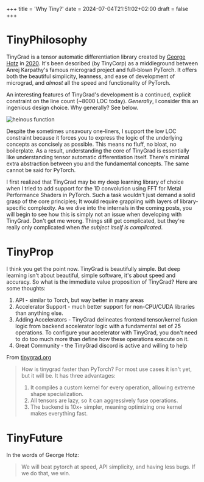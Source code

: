 +++
title = 'Why Tiny?'
date = 2024-07-04T21:51:02+02:00
draft = false
+++

# TinyPhilosophy

TinyGrad is a tensor automatic differentiation library created by [George Hotz](https://en.wikipedia.org/wiki/George_Hotz) in [2020](https://www.youtube.com/watch?v=Xtws3-Pk69o&list=PLzFUMGbVxlQsh0fFZ2QKOBY25lz04A3hi). It's been described (by TinyCorp) as a middleground between Anrej Karpathy's famous micrograd project and full-blown PyTorch. It offers both the beautiful simplicity, leanness, and ease of development of micrograd, and *almost* all the speed and functionality of PyTorch.

An interesting features of TinyGrad's development is a continued, explicit constraint on the line count (~8000 LOC today). *Generally*, I consider this an ingenious design choice. Why generally? See below.

![heinous function](/tiny_oneliners.png)

Despite the sometimes unsavoury one-liners, I support the low LOC constraint because it forces you to express the logic of the underlying concepts as concisely as possible. This means no fluff, no bloat, no boilerplate. As a result, understanding the core of TinyGrad is essentially like understanding tensor automatic differentiation itself. There's minimal extra abstraction between you and the fundamental concepts. The same cannot be said for PyTorch.

I first realized that TinyGrad may be my deep learning library of choice when I tried to add support for the 1D convolution using FFT for Metal Performance Shaders in PyTorch. Such a task wouldn't just demand a solid grasp of the core principles; It would require grappling with layers of library-specific complexity. As we dive into the internals in the coming posts, you will begin to see how this is simply not an issue when developing with TinyGrad. Don't get me wrong. Things still get complicated, but they're really only complicated when *the subject itself is complicated*.

# TinyProp

I think you get the point now. TinyGrad is beautifully simple. But deep learning isn't about beautiful, simple software, it's about speed and accuracy. So what is the immediate value proposition of TinyGrad? Here are some thoughts:


1. API - similar to Torch, but way better in many areas
2. Accelerator Support - much better support for non-CPU/CUDA libraries than anything else.
3. Adding Accelerators - TinyGrad delineates frontend tensor/kernel fusion logic from backend accelerator logic with a fundamental set of 25 operations. To configure your accelerator with TinyGrad, you don't need to do too much more than define how these operations execute on it.
4. Great Community - the TinyGrad discord is active and willing to help

From [tinygrad.org](tinygrad.org)
> How is tinygrad faster than PyTorch?
> For most use cases it isn't yet, but it will be. It has three advantages:
> 1. It compiles a custom kernel for every operation, allowing extreme shape specialization.
> 2. All tensors are lazy, so it can aggressively fuse operations.
> 3. The backend is 10x+ simpler, meaning optimizing one kernel makes everything fast.

# TinyFuture

In the words of George Hotz:

>  We will beat pytorch at speed, API simplicity, and having less bugs. If we do that, we win.
